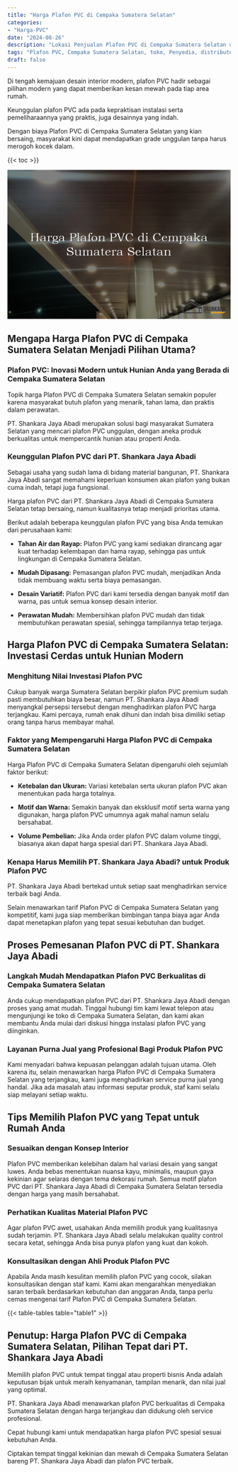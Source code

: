 ```yaml
---
title: "Harga Plafon PVC di Cempaka Sumatera Selatan"
categories: 
- "Harga-PVC"
date: "2024-08-26"
description: "Lokasi Penjualan Plafon PVC di Cempaka Sumatera Selatan untuk hunian, perkantoran, serta ritel. Material berkualitas, beragam motif, variasi warna elegan, dengan layanan instalasi dikerjakan oleh tenaga ahli berpengalaman serta garansi resmi!|Jasa distribusi Plafon PVC di Cempaka Sumatera Selatan untuk kebutuhan tempat tinggal, perkantoran, maupun gerai, dengan panel berkualitas dan penempatan oleh tenaga ahli profesional serta jaminan resmi.|Alternatif Plafon PVC di Cempaka Sumatera Selatan yang terpercaya bagi rumah, office, serta ritel, dengan produk berkualitas dan pemasangan dikerjakan oleh tenaga ahli berpengalaman serta jaminan resmi.|Penyediaan Plafon PVC di Cempaka Sumatera Selatan untuk tempat tinggal, perkantoran, serta ritel, beserta material terbaik dan penempatan ditangani oleh teknisi ahli, lengkap beserta jaminan resmi.}"
tags: "Plafon PVC, Cempaka Sumatera Selatan, toko, Penyedia, distributor"
draft: false
---
```


Di tengah kemajuan desain interior modern, plafon PVC hadir sebagai pilihan modern yang dapat memberikan kesan mewah pada tiap area rumah.

Keunggulan plafon PVC ada pada kepraktisan instalasi serta pemeliharaannya yang praktis, juga desainnya yang indah.

Dengan biaya Plafon PVC di Cempaka Sumatera Selatan yang kian bersaing, masyarakat kini dapat mendapatkan grade unggulan tanpa harus merogoh kocek dalam.

{{< toc >}}

![Harga Plafon PVC di Cempaka Sumatera Selatan](/images/Harga-PVC/Harga-Plafon-PVC-di-Cempaka-Sumatera-Selatan.png)


## Mengapa Harga Plafon PVC di Cempaka Sumatera Selatan Menjadi Pilihan Utama?

### Plafon PVC: Inovasi Modern untuk Hunian Anda yang Berada di Cempaka Sumatera Selatan

Topik harga Plafon PVC di Cempaka Sumatera Selatan semakin populer karena masyarakat butuh plafon yang menarik, tahan lama, dan praktis dalam perawatan.

PT. Shankara Jaya Abadi merupakan solusi bagi masyarakat Sumatera Selatan yang mencari plafon PVC unggulan, dengan aneka produk berkualitas untuk mempercantik hunian atau properti Anda.

### Keunggulan Plafon PVC dari PT. Shankara Jaya Abadi

Sebagai usaha yang sudah lama di bidang material bangunan, PT. Shankara Jaya Abadi sangat memahami keperluan konsumen akan plafon yang bukan cuma indah, tetapi juga fungsional.

Harga plafon PVC dari PT. Shankara Jaya Abadi di Cempaka Sumatera Selatan tetap bersaing, namun kualitasnya tetap menjadi prioritas utama.

Berikut adalah beberapa keunggulan plafon PVC yang bisa Anda temukan dari perusahaan kami:

- **Tahan Air dan Rayap:** Plafon PVC yang kami sediakan dirancang agar kuat terhadap kelembapan dan hama rayap, sehingga pas untuk lingkungan di Cempaka Sumatera Selatan.

- **Mudah Dipasang:** Pemasangan plafon PVC mudah, menjadikan Anda tidak membuang waktu serta biaya pemasangan.

- **Desain Variatif:** Plafon PVC dari kami tersedia dengan banyak motif dan warna, pas untuk semua konsep desain interior.

- **Perawatan Mudah:** Membersihkan plafon PVC mudah dan tidak membutuhkan perawatan spesial, sehingga tampilannya tetap terjaga.

## Harga Plafon PVC di Cempaka Sumatera Selatan: Investasi Cerdas untuk Hunian Modern

### Menghitung Nilai Investasi Plafon PVC

Cukup banyak warga Sumatera Selatan berpikir plafon PVC premium sudah pasti membutuhkan biaya besar, namun PT. Shankara Jaya Abadi menyangkal persepsi tersebut dengan menghadirkan plafon PVC harga terjangkau. Kami percaya, rumah enak dihuni dan indah bisa dimiliki setiap orang tanpa harus membayar mahal.

### Faktor yang Mempengaruhi Harga Plafon PVC di Cempaka Sumatera Selatan

Harga Plafon PVC di Cempaka Sumatera Selatan dipengaruhi oleh sejumlah faktor berikut:

- **Ketebalan dan Ukuran:** Variasi ketebalan serta ukuran plafon PVC akan menentukan pada harga totalnya.

- **Motif dan Warna:** Semakin banyak dan eksklusif motif serta warna yang digunakan, harga plafon PVC umumnya agak mahal namun selalu bersahabat.

- **Volume Pembelian:** Jika Anda order plafon PVC dalam volume tinggi, biasanya akan dapat harga spesial dari PT. Shankara Jaya Abadi.

### Kenapa Harus Memilih PT. Shankara Jaya Abadi? untuk Produk Plafon PVC

PT. Shankara Jaya Abadi bertekad untuk setiap saat menghadirkan service terbaik bagi Anda.

Selain menawarkan tarif Plafon PVC di Cempaka Sumatera Selatan yang kompetitif, kami juga siap memberikan bimbingan tanpa biaya agar Anda dapat menetapkan plafon yang tepat sesuai kebutuhan dan budget.

## Proses Pemesanan Plafon PVC di PT. Shankara Jaya Abadi

### Langkah Mudah Mendapatkan Plafon PVC Berkualitas di Cempaka Sumatera Selatan

Anda cukup mendapatkan plafon PVC dari PT. Shankara Jaya Abadi dengan proses yang amat mudah. Tinggal hubungi tim kami lewat telepon atau mengunjungi ke toko di Cempaka Sumatera Selatan, dan kami akan membantu Anda mulai dari diskusi hingga instalasi plafon PVC yang diinginkan.

### Layanan Purna Jual yang Profesional Bagi Produk Plafon PVC

Kami menyadari bahwa kepuasan pelanggan adalah tujuan utama. Oleh karena itu, selain menawarkan harga Plafon PVC di Cempaka Sumatera Selatan yang terjangkau, kami juga menghadirkan service purna jual yang handal. Jika ada masalah atau informasi seputar produk, staf kami selalu siap melayani setiap waktu.

## Tips Memilih Plafon PVC yang Tepat untuk Rumah Anda

### Sesuaikan dengan Konsep Interior

Plafon PVC memberikan kelebihan dalam hal variasi desain yang sangat luwes. Anda bebas menentukan nuansa kayu, minimalis, maupun gaya kekinian agar selaras dengan tema dekorasi rumah. Semua motif plafon PVC dari PT. Shankara Jaya Abadi di Cempaka Sumatera Selatan tersedia dengan harga yang masih bersahabat.

### Perhatikan Kualitas Material Plafon PVC

Agar plafon PVC awet, usahakan Anda memilih produk yang kualitasnya sudah terjamin. PT. Shankara Jaya Abadi selalu melakukan quality control secara ketat, sehingga Anda bisa punya plafon yang kuat dan kokoh.

### Konsultasikan dengan Ahli Produk Plafon PVC

Apabila Anda masih kesulitan memilih plafon PVC yang cocok, silakan konsultasikan dengan staf kami. Kami akan mengarahkan menyediakan saran terbaik berdasarkan kebutuhan dan anggaran Anda, tanpa perlu cemas mengenai tarif Plafon PVC di Cempaka Sumatera Selatan.

{{< table-tables table="table1" >}}

## Penutup: Harga Plafon PVC di Cempaka Sumatera Selatan, Pilihan Tepat dari PT. Shankara Jaya Abadi

Memilih plafon PVC untuk tempat tinggal atau properti bisnis Anda adalah keputusan bijak untuk meraih kenyamanan, tampilan menarik, dan nilai jual yang optimal.

PT. Shankara Jaya Abadi menawarkan plafon PVC berkualitas di Cempaka Sumatera Selatan dengan harga terjangkau dan didukung oleh service profesional.

Cepat hubungi kami untuk mendapatkan harga plafon PVC spesial sesuai kebutuhan Anda.

Ciptakan tempat tinggal kekinian dan mewah di Cempaka Sumatera Selatan bareng PT. Shankara Jaya Abadi dan plafon PVC terbaik.